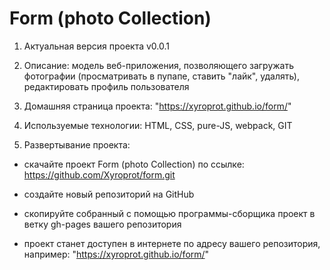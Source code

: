 # Form (photo Collection)

1. Актуальная версия проекта v0.0.1

2. Описание: модель веб-приложения, позволяющего загружать фотографии (просматривать в пупапе, ставить "лайк", удалять), редактировать профиль пользователя

3. Домашняя страница проекта: "https://xyroprot.github.io/form/"

4. Используемые технологии: HTML, CSS, pure-JS, webpack, GIT

5. Развертывание проекта:

  - скачайте проект Form (photo Collection) по ссылке: https://github.com/Xyroprot/form.git

  - создайте новый репозиторий на GitHub

  - скопируйте собранный с помощью программы-сборщика проект в ветку gh-pages вашего репозитория 
  
  - проект станет доступен в интернете по адресу вашего репозитория, например: "https://xyroprot.github.io/form/"






